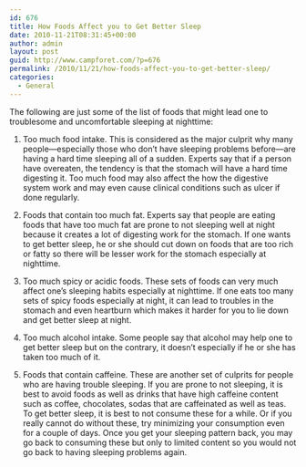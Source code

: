 ```yaml
---
id: 676
title: How Foods Affect you to Get Better Sleep
date: 2010-11-21T08:31:45+00:00
author: admin
layout: post
guid: http://www.campforet.com/?p=676
permalink: /2010/11/21/how-foods-affect-you-to-get-better-sleep/
categories:
  - General
---
```

The following are just some of the list of foods that might lead one to troublesome and uncomfortable sleeping at nighttime: 

1. Too much food intake. This is considered as the major culprit why many people—especially those who don’t have sleeping problems before—are having a hard time sleeping all of a sudden. Experts say that if a person have overeaten, the tendency is that the stomach will have a hard time digesting it. Too much food may also affect the how the digestive system work and may even cause clinical conditions such as ulcer if done regularly. 

2. Foods that contain too much fat. Experts say that people are eating foods that have too much fat are prone to not sleeping well at night because it creates a lot of digesting work for the stomach. If one wants to get better sleep, he or she should cut down on foods that are too rich or fatty so there will be lesser work for the stomach especially at nighttime. 

3. Too much spicy or acidic foods. These sets of foods can very much affect one&#8217;s sleeping habits especially at nighttime. If one eats too many sets of spicy foods especially at night, it can lead to troubles in the stomach and even heartburn which makes it harder for you to lie down and get better sleep at night. 

4. Too much alcohol intake. Some people say that alcohol may help one to get better sleep but on the contrary, it doesn’t especially if he or she has taken too much of it. 

5. Foods that contain caffeine. These are another set of culprits for people who are having trouble sleeping. If you are prone to not sleeping, it is best to avoid foods as well as drinks that have high caffeine content such as coffee, chocolates, sodas that are caffeinated as well as teas. To get better sleep, it is best to not consume these for a while. Or if you really cannot do without these, try minimizing your consumption even for a couple of days. Once you get your sleeping pattern back, you may go back to consuming these but only to limited content so you would not go back to having sleeping problems again.